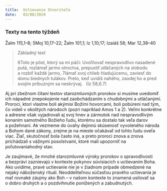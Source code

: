 ```yaml
---
title:  Uctievanie Stvoriteľa
date:   03/08/2019
---
```


### Texty na tento týždeň
Žalm 115,1–8; 5Moj 10,17–22; Žalm 101,1; Iz 1,10;17; Izaiáš 58; Mar 12,38–40

> <p>Základný text</p>
> 6Toto je pôst, ktorý sa mi páči: Uvoľňovať nespravodlivo nasadené putá, rozlámať jarmo otroctva, prepustiť utláčaných na slobodu a rozbiť každé jarmo, 7lámať svoj chlieb hladujúcemu, zaviesť do domu biednych tulákov. Preto, keď uvidíš nahého, zaodej ho a pred svojím príbuzným sa neskrývaj.  (Iz 58,6.7)

Aj pri zbežnom čítaní textov starozmluvných prorokov si musíme uvedomiť ich nápadné znepokojenie nad zaobchádzaním s chudobnými a utláčanými. Proroci, ktorí vlastne boli akýmisi Božími hovorcami, boli pobúrení nad tým, čo videli v okolitých národoch (pozri napríklad Amos 1 a 2). Veľmi konkrétne a adresne však vyjadrovali aj svoj hnev a zármutok nad nespravodlivým konaním samotného Božieho ľudu, ktorému sa dostalo tak veľa darov a požehnaní. Ak vezmeme do úvahy dejinnú skúsenosť vyvoleného národa a Bohom dané zákony, zrejme je na mieste očakávať od tohto ľudu oveľa viac. Žiaľ, skutočnosť bola často iná, a preto proroci znova a znova prichádzali s vážnymi posolstvami, ktoré mali upozorniť na poľutovaniahodný stav.

Je zaujímavé, že mnohé starozmluvné výroky prorokov o spravodlivosti a bezpráví zaznievajú v kontexte pokynov súvisiacich s uctievaním Boha. Ako uvidíme, pravé uctievanie nie je v žiadnom prípade obmedzené na nejaký náboženský rituál. Neoddeliteľnou súčasťou pravého uctievania je mať rovnaké záujmy ako Boh – v našom kontexte to znamená usilovať sa o dobro druhých a o pozdvihnutie ponížených a zabudnutých.